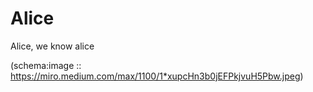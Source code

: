 # Alice

Alice, we know alice

(schema:image :: https://miro.medium.com/max/1100/1*xupcHn3b0jEFPkjvuH5Pbw.jpeg)
